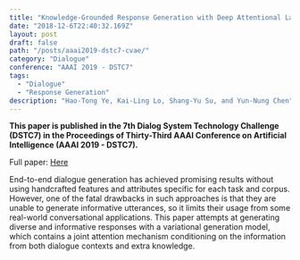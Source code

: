 ```yaml
---
title: "Knowledge-Grounded Response Generation with Deep Attentional Latent-Variable Model"
date: "2018-12-6T22:40:32.169Z"
layout: post
draft: false
path: "/posts/aaai2019-dstc7-cvae/"
category: "Dialogue"
conference: "AAAI 2019 - DSTC7"
tags:
  - "Dialogue"
  - "Response Generation"
description: "Hao-Tong Ye, Kai-Ling Lo, Shang-Yu Su, and Yun-Nung Chen"
---
```


<b>This paper is published in the 7th Dialog System Technology Challenge (DSTC7) in the Proceedings of Thirty-Third AAAI Conference on Artificial Intelligence (AAAI 2019 - DSTC7).</b>

Full paper:
<a href="./AAAI_2019___DSTC_Track_2.pdf" target="_blank">Here</a>


End-to-end dialogue generation has achieved promising results without using handcrafted features and attributes specific for each task and corpus. However, one of the fatal drawbacks in such approaches is that they are unable to generate informative utterances, so it limits their usage from some real-world conversational applications. This paper attempts at generating diverse and informative responses with a variational generation model, which contains a joint attention mechanism conditioning on the information from both dialogue contexts and extra knowledge.
